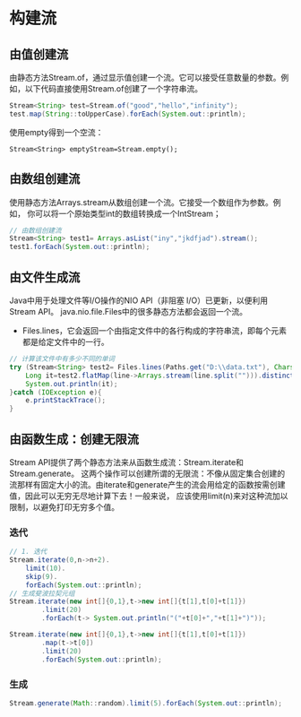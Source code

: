 # 构建流

## 由值创建流

由静态方法Stream.of，通过显示值创建一个流。它可以接受任意数量的参数。例 如，以下代码直接使用Stream.of创建了一个字符串流。

```java
Stream<String> test=Stream.of("good","hello","infinity");
test.map(String::toUpperCase).forEach(System.out::println);
```

使用empty得到一个空流：

`Stream<String> emptyStream=Stream.empty();`

## 由数组创建流

使用静态方法Arrays.stream从数组创建一个流。它接受一个数组作为参数。例如， 你可以将一个原始类型int的数组转换成一个IntStream；

```java
// 由数组创建流
Stream<String> test1= Arrays.asList("iny","jkdfjad").stream();
test1.forEach(System.out::println);
```

## 由文件生成流

Java中用于处理文件等I/O操作的NIO API（非阻塞 I/O）已更新，以便利用Stream API。 java.nio.file.Files中的很多静态方法都会返回一个流。

- Files.lines，它会返回一个由指定文件中的各行构成的字符串流，即每个元素都是给定文件中的一行。

```java
// 计算该文件中有多少不同的单词
try (Stream<String> test2= Files.lines(Paths.get("D:\\data.txt"), Charset.defaultCharset())){
    Long it=test2.flatMap(line->Arrays.stream(line.split(""))).distinct().count();
    System.out.println(it);
}catch (IOException e){
    e.printStackTrace();
}
```

## 由函数生成：创建无限流

Stream API提供了两个静态方法来从函数生成流：Stream.iterate和Stream.generate。 这两个操作可以创建所谓的无限流：不像从固定集合创建的流那样有固定大小的流。由iterate和generate产生的流会用给定的函数按需创建值，因此可以无穷无尽地计算下去！一般来说， 应该使用limit(n)来对这种流加以限制，以避免打印无穷多个值。 

### 迭代

```java
// 1. 迭代
Stream.iterate(0,n->n+2).
    limit(10).
    skip(9).
    forEach(System.out::println);
// 生成斐波拉契元组
Stream.iterate(new int[]{0,1},t->new int[]{t[1],t[0]+t[1]})
        .limit(20)
        .forEach(t-> System.out.println("("+t[0]+","+t[1]+")"));

Stream.iterate(new int[]{0,1},t->new int[]{t[1],t[0]+t[1]})
        .map(t->t[0])
        .limit(20)
        .forEach(System.out::println);
```

### 生成

```java
Stream.generate(Math::random).limit(5).forEach(System.out::println);
```